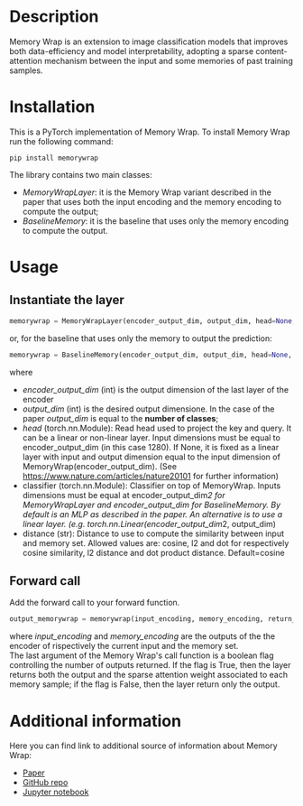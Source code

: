 # Description
Memory Wrap is an extension to image classification models that improves both data-efficiency and model interpretability, adopting a sparse content-attention mechanism between the input and some memories of past training samples.

# Installation
This is a PyTorch implementation of Memory Wrap. To install Memory Wrap run the following command:
```
pip install memorywrap
```

The library contains two main classes:
- *MemoryWrapLayer*: it is the Memory Wrap variant described in the paper that uses both the input encoding and the memory encoding to compute the output;
- *BaselineMemory*: it is the baseline that uses only the memory encoding to compute the output.

# Usage
## Instantiate the layer
```python
memorywrap = MemoryWrapLayer(encoder_output_dim, output_dim, head=None, classifier=None, distance='cosine')
```
or, for the baseline that uses only the memory to output the prediction:
```python
memorywrap = BaselineMemory(encoder_output_dim, output_dim, head=None, classifier=None, distance='cosine')
```
where
- *encoder_output_dim* (int) is the output dimension of the last layer of the encoder 
- *output_dim* (int) is the desired output dimensione. In the case of the paper *output_dim* is equal to the **number of classes**;
- *head* (torch.nn.Module): Read head used to project the key and query. It can be a linear or non-linear layer. Input dimensions must be equal to encoder_output_dim (in this case 1280). If None, it is fixed as a linear layer with input and output dimension equal to the input dimension of MemoryWrap(encoder_output_dim). (See https://www.nature.com/articles/nature20101 for further information)
- classifier (torch.nn.Module): Classifier on top of MemoryWrap. Inputs dimensions must be equal at encoder_output_dim*2 for MemoryWrapLayer and encoder_output_dim for BaselineMemory. By default is an MLP as described in the paper. An alternative is to use a linear layer. (e.g. torch.nn.Linear(encoder_output_dim*2, output_dim)
- distance (str): Distance to use to compute the similarity between input and memory set. Allowed values are: cosine, l2 and dot for respectively cosine similarity, l2 distance and dot product distance. Default=cosine
## Forward call
Add the forward call to your forward function.
```python
output_memorywrap = memorywrap(input_encoding, memory_encoding, return_weights=False)
```
where *input_encoding* and *memory_encoding* are the outputs of the the encoder of rispectively the current input and the memory set. <br>
The last argument of the Memory Wrap's call function is a boolean flag controlling the number of outputs returned. If the flag is True, then the layer returns both the output and the sparse attention weight associated to each memory sample; if the flag is False, then the layer return only the output.

# Additional information
Here you can find link to additional source of information about Memory Wrap:
- <a href="https://arxiv.org/abs/2106.01440">Paper</a>
- <a href="https://github.com/KRLGroup/memory-wrap">GitHub repo</a>
- <a href="https://colab.research.google.com/drive/1OPjcpTH7X8EV1ev361iuhVzd2Jfp9kFA">Jupyter notebook</a>
